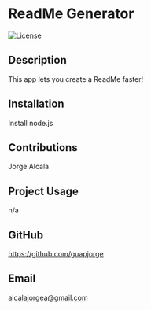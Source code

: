 # ReadMe Generator
[![License](https://img.shields.io/badge/License-MIT-darkblue)](LICENSE)
## Description
  This app lets you create a ReadMe faster! 

## Installation 
  Install node.js

## Contributions
  Jorge Alcala

## Project Usage
n/a

## GitHub
https://github.com/guapjorge 

## Email
  <a href="mailto:alcalajorgea@gmail.com">alcalajorgea@gmail.com</a>
  